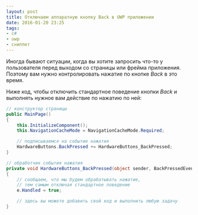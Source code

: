 ```yaml
---
layout: post
title: Отключаем аппаратную кнопку Back в UWP приложении
date: 2016-01-20 23:25
tags:
- c#
- uwp
- сниппет
---
```


Иногда бывают ситуации, когда вы хотите запросить что-то у пользователя перед выходом со страницы или фрейма приложения. Поэтому вам нужно контролировать нажатие по кнопке *Back* в это время.

Ниже код, чтобы отключить стандартное поведение кнопки *Back* и выполнять нужное вам действие по нажатию по ней:

```csharp
// конструктор страницы
public MainPage()
{
	this.InitializeComponent();
	this.NavigationCacheMode = NavigationCacheMode.Required;

	// подписываемся на событие нажатия
	HardwareButtons.BackPressed += HardwareButtons_BackPressed;
}

// обработчик события нажатия
private void HardwareButtons_BackPressed(object sender, BackPressedEventArgs e)
{
	// сообщаем, что мы будем обрабатывать нажатие,
	// тем самым отключая стандартное поведение
	e.Handled = true;

	// здесь вы можете добавить свой код и выполнить любую задачу
}
```
